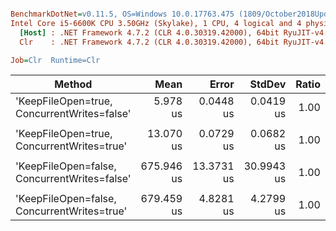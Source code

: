 ``` ini

BenchmarkDotNet=v0.11.5, OS=Windows 10.0.17763.475 (1809/October2018Update/Redstone5)
Intel Core i5-6600K CPU 3.50GHz (Skylake), 1 CPU, 4 logical and 4 physical cores
  [Host] : .NET Framework 4.7.2 (CLR 4.0.30319.42000), 64bit RyuJIT-v4.7.3362.0
  Clr    : .NET Framework 4.7.2 (CLR 4.0.30319.42000), 64bit RyuJIT-v4.7.3362.0

Job=Clr  Runtime=Clr  

```
|                                       Method |       Mean |      Error |     StdDev | Ratio | Rank |
|--------------------------------------------- |-----------:|-----------:|-----------:|------:|-----:|
|  &#39;KeepFileOpen=true, ConcurrentWrites=false&#39; |   5.978 us |  0.0448 us |  0.0419 us |  1.00 |    1 |
|                                              |            |            |            |       |      |
|   &#39;KeepFileOpen=true, ConcurrentWrites=true&#39; |  13.070 us |  0.0729 us |  0.0682 us |  1.00 |    1 |
|                                              |            |            |            |       |      |
| &#39;KeepFileOpen=false, ConcurrentWrites=false&#39; | 675.946 us | 13.3731 us | 30.9943 us |  1.00 |    1 |
|                                              |            |            |            |       |      |
|  &#39;KeepFileOpen=false, ConcurrentWrites=true&#39; | 679.459 us |  4.8281 us |  4.2799 us |  1.00 |    1 |
